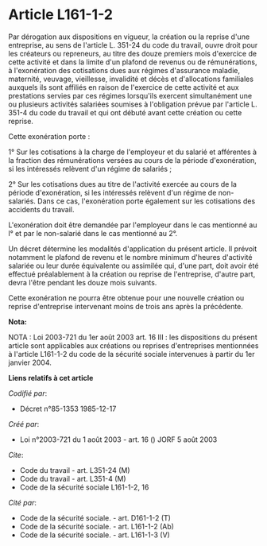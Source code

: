 # Article L161-1-2

Par dérogation aux dispositions en vigueur, la création ou la reprise d'une entreprise, au sens de l'article L. 351-24 du
code du travail, ouvre droit pour les créateurs ou repreneurs, au titre des douze premiers mois d'exercice de cette activité
et dans la limite d'un plafond de revenus ou de rémunérations, à l'exonération des cotisations dues aux régimes d'assurance
maladie, maternité, veuvage, vieillesse, invalidité et décès et d'allocations familiales auxquels ils sont affiliés en raison
de l'exercice de cette activité et aux prestations servies par ces régimes lorsqu'ils exercent simultanément une ou plusieurs
activités salariées soumises à l'obligation prévue par l'article L. 351-4 du code du travail et qui ont débuté avant cette
création ou cette reprise.

Cette exonération porte :

1° Sur les cotisations à la charge de l'employeur et du salarié et afférentes à la fraction des rémunérations versées au
cours de la période d'exonération, si les intéressés relèvent d'un régime de salariés ;

2° Sur les cotisations dues au titre de l'activité exercée au cours de la période d'exonération, si les intéressés relèvent
d'un régime de non-salariés. Dans ce cas, l'exonération porte également sur les cotisations des accidents du travail.

L'exonération doit être demandée par l'employeur dans le cas mentionné au l° et par le non-salarié dans le cas mentionné au
2°.

Un décret détermine les modalités d'application du présent article. Il prévoit notamment le plafond de revenu et le nombre
minimum d'heures d'activité salariée ou leur durée équivalente ou assimilée qui, d'une part, doit avoir été effectué
préalablement à la création ou reprise de l'entreprise, d'autre part, devra l'être pendant les douze mois suivants.

Cette exonération ne pourra être obtenue pour une nouvelle création ou reprise d'entreprise intervenant moins de trois ans
après la précédente.

**Nota:**

NOTA : Loi 2003-721 du 1er août 2003 art. 16 III : les dispositions du présent article sont applicables aux créations ou
reprises d'entreprises mentionnées à l'article L161-1-2 du code de la sécurité sociale intervenues à partir du 1er janvier
2004.

**Liens relatifs à cet article**

_Codifié par_:

  - Décret n°85-1353 1985-12-17

_Créé par_:

  - Loi n°2003-721 du 1 août 2003 - art. 16 () JORF 5 août 2003

_Cite_:

  - Code du travail - art. L351-24 (M)
  - Code du travail - art. L351-4 (M)
  - Code de la sécurité sociale L161-1-2, 16

_Cité par_:

  - Code de la sécurité sociale. - art. D161-1-2 (T)
  - Code de la sécurité sociale. - art. L161-1-2 (Ab)
  - Code de la sécurité sociale. - art. L161-1-3 (V)
